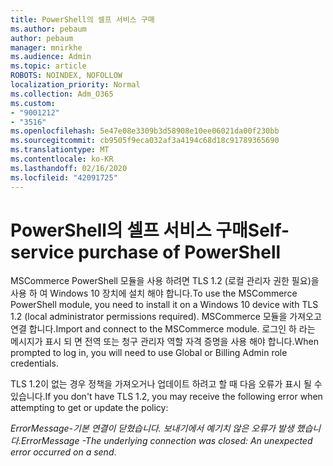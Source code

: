 ```yaml
---
title: PowerShell의 셀프 서비스 구매
ms.author: pebaum
author: pebaum
manager: mnirkhe
ms.audience: Admin
ms.topic: article
ROBOTS: NOINDEX, NOFOLLOW
localization_priority: Normal
ms.collection: Adm_O365
ms.custom:
- "9001212"
- "3516"
ms.openlocfilehash: 5e47e08e3309b3d58908e10ee06021da00f230bb
ms.sourcegitcommit: cb9505f9eca032af3a4194c68d18c91789365690
ms.translationtype: MT
ms.contentlocale: ko-KR
ms.lasthandoff: 02/16/2020
ms.locfileid: "42091725"
---
```

# <a name="self-service-purchase-of-powershell"></a><span data-ttu-id="afd41-102">PowerShell의 셀프 서비스 구매</span><span class="sxs-lookup"><span data-stu-id="afd41-102">Self-service purchase of PowerShell</span></span>

<span data-ttu-id="afd41-103">MSCommerce PowerShell 모듈을 사용 하려면 TLS 1.2 (로컬 관리자 권한 필요)을 사용 하 여 Windows 10 장치에 설치 해야 합니다.</span><span class="sxs-lookup"><span data-stu-id="afd41-103">To use the MSCommerce PowerShell module, you need to install it on a Windows 10 device with TLS 1.2 (local administrator permissions required).</span></span>  <span data-ttu-id="afd41-104">MSCommerce 모듈을 가져오고 연결 합니다.</span><span class="sxs-lookup"><span data-stu-id="afd41-104">Import and connect to the MSCommerce module.</span></span>  <span data-ttu-id="afd41-105">로그인 하 라는 메시지가 표시 되 면 전역 또는 청구 관리자 역할 자격 증명을 사용 해야 합니다.</span><span class="sxs-lookup"><span data-stu-id="afd41-105">When prompted to log in, you will need to use Global or Billing Admin role credentials.</span></span>  

<span data-ttu-id="afd41-106">TLS 1.2이 없는 경우 정책을 가져오거나 업데이트 하려고 할 때 다음 오류가 표시 될 수 있습니다.</span><span class="sxs-lookup"><span data-stu-id="afd41-106">If you don't have TLS 1.2, you may receive the following error when attempting to get or update the policy:</span></span>

<span data-ttu-id="afd41-107">*ErrorMessage-기본 연결이 닫혔습니다. 보내기에서 예기치 않은 오류가 발생 했습니다.*</span><span class="sxs-lookup"><span data-stu-id="afd41-107">*ErrorMessage -The underlying connection was closed: An unexpected error occurred on a send*.</span></span>




